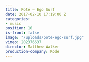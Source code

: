 ```yaml
---
title: Poté — Ego Surf
date: 2017-02-10 17:19:00 Z
categories:
- music
position: 10
is-front: false
image: "/uploads/pote-ego-surf.jpg"
vimeo: 202376637
director: Matthew Walker
production-company: Kode
---
```


